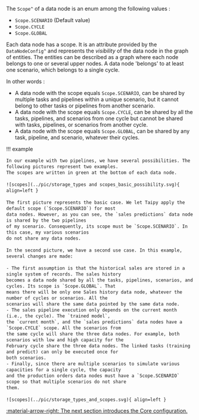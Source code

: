 The `Scope^` of a data node is an enum among the following values :

- `Scope.SCENARIO` (Default value)
- `Scope.CYCLE`
- `Scope.GLOBAL`

Each data node has a scope. It is an attribute provided by the `DataNodeConfig^` and represents the _visibility_ of
the data node in the graph of entities. The entities can be described as a graph where each node belongs to one or
several upper nodes. A data node 'belongs' to at least one scenario, which belongs to a single cycle.

In other words :

- A data node with the scope equals `Scope.SCENARIO`, can be shared by multiple tasks and pipelines within a unique
scenario, but it cannot belong to other tasks or pipelines from another scenario.
- A data node with the scope equals `Scope.CYCLE`, can be shared by all the tasks, pipelines, and scenarios from one
cycle but cannot be shared with tasks, pipelines, or scenarios from another cycle.
- A data node with the scope equals `Scope.GLOBAL`, can be shared by any task, pipeline, and scenario, whatever their
cycles.

!!! example

    In our example with two pipelines, we have several possibilities. The following pictures represent two examples.
    The scopes are written in green at the bottom of each data node.

    ![scopes](../pic/storage_types and scopes_basic_possibility.svg){ align=left }

    The first picture represents the basic case. We let Taipy apply the default scope (`Scope.SCENARIO`) for most
    data nodes. However, as you can see, the `sales predictions` data node is shared by the two pipelines
    of my scenario. Consequently, its scope must be `Scope.SCENARIO`. In this case, my various scenarios
    do not share any data nodes.

    In the second picture, we have a second use case. In this example, several changes are made:

    - The first assumption is that the historical sales are stored in a single system of records. The sales history
    becomes a data node shared by all the tasks, pipelines, scenarios, and cycles. Its scope is `Scope.GLOBAL`. That
    means there will be only one Sales history data node, whatever the number of cycles or scenarios. All the
    scenarios will share the same data pointed by the same data node.
    - The sales pipeline execution only depends on the current month (i.e., the cycle). The `trained model`,
    the `current month`, and the `sales predictions` data nodes have a `Scope.CYCLE` scope. All the scenarios from
    the same cycle will share the three data nodes. For example, both scenarios with low and high capacity for the
    February cycle share the three data nodes. The linked tasks (training and predict) can only be executed once for
    both scenarios.
    - Finally, since there are multiple scenarios to simulate various capacities for a single cycle, the capacity
    and the production orders data nodes must have a `Scope.SCENARIO` scope so that multiple scenarios do not share
    them.

    ![scopes](../pic/storage_types_and_scopes.svg){ align=left }

[:material-arrow-right: The next section introduces the Core configuration.](../config/index.md)
